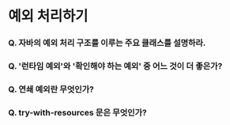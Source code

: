 # 예외 처리하기

### Q. 자바의 예외 처리 구조를 이루는 주요 클래스를 설명하라.

### Q. '런타임 예외'와 '확인해야 하는 예외' 중 어느 것이 더 좋은가?

### Q. 연쇄 예외란 무엇인가?

### Q. try-with-resources 문은 무엇인가?